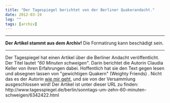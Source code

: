 ```yaml
---
title: "Der Tagespiegel berichtet von der Berliner Quakerandacht."
date: 2012-03-19
log: ""
tags: [archiv]
---
```

<hr><b>Der Artikel stammt aus dem Archiv!</b> Die Formatirung kann beschädigt sein.<hr>
<p>Der Tagespiegel hat einen Artikel über die Berliner Andacht veröffentlicht. Der Titel lautet <i>"60 Minuten schweigen"</i>. Darin berichtet die Autorin Claudia Keller von ihren Erfahrungen dabei. Hoffentlich hat sie den Text gegen lesen und absegnen lassen von "gewichtigen Quakern" (Weighty Friends) . Nicht das es der Autorin <a href="http://www.the-independent-friend.de/?q=node/766">wie mir geht</a>, und sie von der Versammlung ausgeschlossen wird! Der Artikel ist unter dieser URL zu finden: http://www.tagesspiegel.de/berlin/sonntags-um-zehn-60-minuten-schweigen/6342422.html </p>

